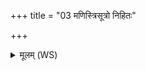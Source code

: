 +++
title = "03 मणिस्त्रिसूत्रो निहितः"

+++
<details><summary>मूलम् (WS)</summary>

मणिस्त्रिसूत्रो निहितः स्वर्यदूर्ध्वस्त्रियङ् विश एति प्रजानन् ।  
स पुमान् पुंसो जनयनृतेन सर्वानन्तान् गच्छति सद्य एव ॥ ३ ॥
</details>